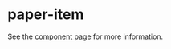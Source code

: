 paper-item
=========

See the [component page](http://polymer-project.org/docs/elements/paper-elements.html#paper-item) for more information.
